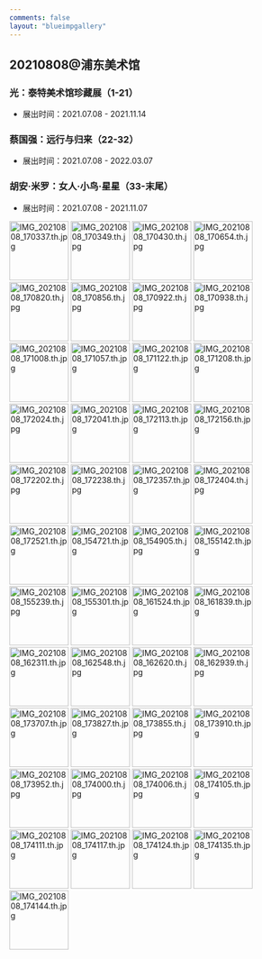 ```yaml
---
comments: false
layout: "blueimpgallery"
---
```


## 20210808@浦东美术馆

### 光：泰特美术馆珍藏展（1-21）
- 展出时间：2021.07.08 - 2021.11.14
  
### 蔡国强：远行与归来（22-32） 
- 展出时间：2021.07.08 - 2022.03.07
  
### 胡安·米罗：女人·小鸟·星星（33-末尾）
- 展出时间：2021.07.08 - 2021.11.07

<div id="links"  class="links">
<a href="https://che.jakku.top/images/2021/09/17/IMG_20210808_170337.jpg"><img loading="lazy" width="105" height="105" src="https://che.jakku.top/images/2021/09/17/IMG_20210808_170337.th.jpg" alt="IMG_20210808_170337.th.jpg" border="0"></a>
<a href="https://che.jakku.top/images/2021/09/17/IMG_20210808_170349.jpg"><img loading="lazy" width="105" height="105" src="https://che.jakku.top/images/2021/09/17/IMG_20210808_170349.th.jpg" alt="IMG_20210808_170349.th.jpg" border="0"></a>
<a href="https://che.jakku.top/images/2021/09/17/IMG_20210808_170430.jpg"><img loading="lazy" width="105" height="105" src="https://che.jakku.top/images/2021/09/17/IMG_20210808_170430.th.jpg" alt="IMG_20210808_170430.th.jpg" border="0"></a>
<a href="https://che.jakku.top/images/2021/09/17/IMG_20210808_170654.jpg"><img loading="lazy" width="105" height="105" src="https://che.jakku.top/images/2021/09/17/IMG_20210808_170654.th.jpg" alt="IMG_20210808_170654.th.jpg" border="0"></a>
<a href="https://che.jakku.top/images/2021/09/17/IMG_20210808_170820.jpg"><img loading="lazy" width="105" height="105" src="https://che.jakku.top/images/2021/09/17/IMG_20210808_170820.th.jpg" alt="IMG_20210808_170820.th.jpg" border="0"></a>
<a href="https://che.jakku.top/images/2021/09/17/IMG_20210808_170856.jpg"><img loading="lazy" width="105" height="105" src="https://che.jakku.top/images/2021/09/17/IMG_20210808_170856.th.jpg" alt="IMG_20210808_170856.th.jpg" border="0"></a>
<a href="https://che.jakku.top/images/2021/09/17/IMG_20210808_170922.jpg"><img loading="lazy" width="105" height="105" src="https://che.jakku.top/images/2021/09/17/IMG_20210808_170922.th.jpg" alt="IMG_20210808_170922.th.jpg" border="0"></a>
<a href="https://che.jakku.top/images/2021/09/17/IMG_20210808_170938.jpg"><img loading="lazy" width="105" height="105" src="https://che.jakku.top/images/2021/09/17/IMG_20210808_170938.th.jpg" alt="IMG_20210808_170938.th.jpg" border="0"></a>
<a href="https://che.jakku.top/images/2021/09/17/IMG_20210808_171008.jpg"><img loading="lazy" width="105" height="105" src="https://che.jakku.top/images/2021/09/17/IMG_20210808_171008.th.jpg" alt="IMG_20210808_171008.th.jpg" border="0"></a>
<a href="https://che.jakku.top/images/2021/09/17/IMG_20210808_171057.jpg"><img loading="lazy" width="105" height="105" src="https://che.jakku.top/images/2021/09/17/IMG_20210808_171057.th.jpg" alt="IMG_20210808_171057.th.jpg" border="0"></a>
<a href="https://che.jakku.top/images/2021/09/17/IMG_20210808_171122.jpg"><img loading="lazy" width="105" height="105" src="https://che.jakku.top/images/2021/09/17/IMG_20210808_171122.th.jpg" alt="IMG_20210808_171122.th.jpg" border="0"></a>
<a href="https://che.jakku.top/images/2021/09/17/IMG_20210808_171208.jpg"><img loading="lazy" width="105" height="105" src="https://che.jakku.top/images/2021/09/17/IMG_20210808_171208.th.jpg" alt="IMG_20210808_171208.th.jpg" border="0"></a>
<a href="https://che.jakku.top/images/2021/09/17/IMG_20210808_172024.jpg"><img loading="lazy" width="105" height="105" src="https://che.jakku.top/images/2021/09/17/IMG_20210808_172024.th.jpg" alt="IMG_20210808_172024.th.jpg" border="0"></a>
<a href="https://che.jakku.top/images/2021/09/17/IMG_20210808_172041.jpg"><img loading="lazy" width="105" height="105" src="https://che.jakku.top/images/2021/09/17/IMG_20210808_172041.th.jpg" alt="IMG_20210808_172041.th.jpg" border="0"></a>
<a href="https://che.jakku.top/images/2021/09/17/IMG_20210808_172113.jpg"><img loading="lazy" width="105" height="105" src="https://che.jakku.top/images/2021/09/17/IMG_20210808_172113.th.jpg" alt="IMG_20210808_172113.th.jpg" border="0"></a>
<a href="https://che.jakku.top/images/2021/09/17/IMG_20210808_172156.jpg"><img loading="lazy" width="105" height="105" src="https://che.jakku.top/images/2021/09/17/IMG_20210808_172156.th.jpg" alt="IMG_20210808_172156.th.jpg" border="0"></a>
<a href="https://che.jakku.top/images/2021/09/17/IMG_20210808_172202.jpg"><img loading="lazy" width="105" height="105" src="https://che.jakku.top/images/2021/09/17/IMG_20210808_172202.th.jpg" alt="IMG_20210808_172202.th.jpg" border="0"></a>
<a href="https://che.jakku.top/images/2021/09/17/IMG_20210808_172238.jpg"><img loading="lazy" width="105" height="105" src="https://che.jakku.top/images/2021/09/17/IMG_20210808_172238.th.jpg" alt="IMG_20210808_172238.th.jpg" border="0"></a>
<a href="https://che.jakku.top/images/2021/09/17/IMG_20210808_172357.jpg"><img loading="lazy" width="105" height="105" src="https://che.jakku.top/images/2021/09/17/IMG_20210808_172357.th.jpg" alt="IMG_20210808_172357.th.jpg" border="0"></a>
<a href="https://che.jakku.top/images/2021/09/17/IMG_20210808_172404.jpg"><img loading="lazy" width="105" height="105" src="https://che.jakku.top/images/2021/09/17/IMG_20210808_172404.th.jpg" alt="IMG_20210808_172404.th.jpg" border="0"></a>
<a href="https://che.jakku.top/images/2021/09/17/IMG_20210808_172521.jpg"><img loading="lazy" width="105" height="105" src="https://che.jakku.top/images/2021/09/17/IMG_20210808_172521.th.jpg" alt="IMG_20210808_172521.th.jpg" border="0"></a>
<a href="https://che.jakku.top/images/2021/09/17/IMG_20210808_154721.jpg"><img loading="lazy" width="105" height="105" src="https://che.jakku.top/images/2021/09/17/IMG_20210808_154721.th.jpg" alt="IMG_20210808_154721.th.jpg" border="0"></a>
<a href="https://che.jakku.top/images/2021/09/17/IMG_20210808_154905.jpg"><img loading="lazy" width="105" height="105" src="https://che.jakku.top/images/2021/09/17/IMG_20210808_154905.th.jpg" alt="IMG_20210808_154905.th.jpg" border="0"></a>
<a href="https://che.jakku.top/images/2021/09/17/IMG_20210808_155142.jpg"><img loading="lazy" width="105" height="105" src="https://che.jakku.top/images/2021/09/17/IMG_20210808_155142.th.jpg" alt="IMG_20210808_155142.th.jpg" border="0"></a>
<a href="https://che.jakku.top/images/2021/09/17/IMG_20210808_155239.jpg"><img loading="lazy" width="105" height="105" src="https://che.jakku.top/images/2021/09/17/IMG_20210808_155239.th.jpg" alt="IMG_20210808_155239.th.jpg" border="0"></a>
<a href="https://che.jakku.top/images/2021/09/17/IMG_20210808_155301.jpg"><img loading="lazy" width="105" height="105" src="https://che.jakku.top/images/2021/09/17/IMG_20210808_155301.th.jpg" alt="IMG_20210808_155301.th.jpg" border="0"></a>
<a href="https://che.jakku.top/images/2021/09/17/IMG_20210808_161524.jpg"><img loading="lazy" width="105" height="105" src="https://che.jakku.top/images/2021/09/17/IMG_20210808_161524.th.jpg" alt="IMG_20210808_161524.th.jpg" border="0"></a>
<a href="https://che.jakku.top/images/2021/09/17/IMG_20210808_161839.jpg"><img loading="lazy" width="105" height="105" src="https://che.jakku.top/images/2021/09/17/IMG_20210808_161839.th.jpg" alt="IMG_20210808_161839.th.jpg" border="0"></a>
<a href="https://che.jakku.top/images/2021/09/17/IMG_20210808_162311.jpg"><img loading="lazy" width="105" height="105" src="https://che.jakku.top/images/2021/09/17/IMG_20210808_162311.th.jpg" alt="IMG_20210808_162311.th.jpg" border="0"></a>
<a href="https://che.jakku.top/images/2021/09/17/IMG_20210808_162548.jpg"><img loading="lazy" width="105" height="105" src="https://che.jakku.top/images/2021/09/17/IMG_20210808_162548.th.jpg" alt="IMG_20210808_162548.th.jpg" border="0"></a>
<a href="https://che.jakku.top/images/2021/09/17/IMG_20210808_162620.jpg"><img loading="lazy" width="105" height="105" src="https://che.jakku.top/images/2021/09/17/IMG_20210808_162620.th.jpg" alt="IMG_20210808_162620.th.jpg" border="0"></a>
<a href="https://che.jakku.top/images/2021/09/17/IMG_20210808_162939.jpg"><img loading="lazy" width="105" height="105" src="https://che.jakku.top/images/2021/09/17/IMG_20210808_162939.th.jpg" alt="IMG_20210808_162939.th.jpg" border="0"></a>
<a href="https://che.jakku.top/images/2021/09/17/IMG_20210808_173707.jpg"><img loading="lazy" width="105" height="105" src="https://che.jakku.top/images/2021/09/17/IMG_20210808_173707.th.jpg" alt="IMG_20210808_173707.th.jpg" border="0"></a>
<a href="https://che.jakku.top/images/2021/09/17/IMG_20210808_173827.jpg"><img loading="lazy" width="105" height="105" src="https://che.jakku.top/images/2021/09/17/IMG_20210808_173827.th.jpg" alt="IMG_20210808_173827.th.jpg" border="0"></a>
<a href="https://che.jakku.top/images/2021/09/17/IMG_20210808_173855.jpg"><img loading="lazy" width="105" height="105" src="https://che.jakku.top/images/2021/09/17/IMG_20210808_173855.th.jpg" alt="IMG_20210808_173855.th.jpg" border="0"></a>
<a href="https://che.jakku.top/images/2021/09/17/IMG_20210808_173910.jpg"><img loading="lazy" width="105" height="105" src="https://che.jakku.top/images/2021/09/17/IMG_20210808_173910.th.jpg" alt="IMG_20210808_173910.th.jpg" border="0"></a>
<a href="https://che.jakku.top/images/2021/09/17/IMG_20210808_173952.jpg"><img loading="lazy" width="105" height="105" src="https://che.jakku.top/images/2021/09/17/IMG_20210808_173952.th.jpg" alt="IMG_20210808_173952.th.jpg" border="0"></a>
<a href="https://che.jakku.top/images/2021/09/17/IMG_20210808_174000.jpg"><img loading="lazy" width="105" height="105" src="https://che.jakku.top/images/2021/09/17/IMG_20210808_174000.th.jpg" alt="IMG_20210808_174000.th.jpg" border="0"></a>
<a href="https://che.jakku.top/images/2021/09/17/IMG_20210808_174006.jpg"><img loading="lazy" width="105" height="105" src="https://che.jakku.top/images/2021/09/17/IMG_20210808_174006.th.jpg" alt="IMG_20210808_174006.th.jpg" border="0"></a>
<a href="https://che.jakku.top/images/2021/09/17/IMG_20210808_174105.jpg"><img loading="lazy" width="105" height="105" src="https://che.jakku.top/images/2021/09/17/IMG_20210808_174105.th.jpg" alt="IMG_20210808_174105.th.jpg" border="0"></a>
<a href="https://che.jakku.top/images/2021/09/17/IMG_20210808_174111.jpg"><img loading="lazy" width="105" height="105" src="https://che.jakku.top/images/2021/09/17/IMG_20210808_174111.th.jpg" alt="IMG_20210808_174111.th.jpg" border="0"></a>
<a href="https://che.jakku.top/images/2021/09/17/IMG_20210808_174117.jpg"><img loading="lazy" width="105" height="105" src="https://che.jakku.top/images/2021/09/17/IMG_20210808_174117.th.jpg" alt="IMG_20210808_174117.th.jpg" border="0"></a>
<a href="https://che.jakku.top/images/2021/09/17/IMG_20210808_174124.jpg"><img loading="lazy" width="105" height="105" src="https://che.jakku.top/images/2021/09/17/IMG_20210808_174124.th.jpg" alt="IMG_20210808_174124.th.jpg" border="0"></a>
<a href="https://che.jakku.top/images/2021/09/17/IMG_20210808_174135.jpg"><img loading="lazy" width="105" height="105" src="https://che.jakku.top/images/2021/09/17/IMG_20210808_174135.th.jpg" alt="IMG_20210808_174135.th.jpg" border="0"></a>
<a href="https://che.jakku.top/images/2021/09/17/IMG_20210808_174144.jpg"><img loading="lazy" width="105" height="105" src="https://che.jakku.top/images/2021/09/17/IMG_20210808_174144.th.jpg" alt="IMG_20210808_174144.th.jpg" border="0"></a>
</div>